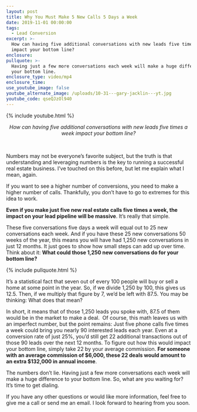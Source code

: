 ```yaml
---
layout: post
title: Why You Must Make 5 New Calls 5 Days a Week
date: 2019-11-01 00:00:00
tags:
  - Lead Conversion
excerpt: >-
  How can having five additional conversations with new leads five times a week
  impact your bottom line?
enclosure:
pullquote: >-
  Having just a few more conversations each week will make a huge difference to
  your bottom line.
enclosure_type: video/mp4
enclosure_time:
use_youtube_image: false
youtube_alternate_image: /uploads/10-31---gary-jacklin---yt.jpg
youtube_code: qseQJzOl940
---
```


{% include youtube.html %}

<center><em>How can having five additional conversations with new leads five times a week impact your bottom line?</em></center>

&nbsp;

Numbers may not be everyone’s favorite subject, but the truth is that understanding and leveraging numbers is the key to running a successful real estate business. I’ve touched on this before, but let me explain what I mean, again.

If you want to see a higher number of conversions, you need to make a higher number of calls. Thankfully, you don’t have to go to extremes for this idea to work.

**Even if you make just five new real estate calls five times a week, the impact on your lead pipeline will be massive**. It’s really that simple.

These five conversations five days a week will equal out to 25 new conversations each week. And if you have these 25 new conversations 50 weeks of the year, this means you will have had 1,250 new conversations in just 12 months. It just goes to show how small steps can add up over time. Think about it: **What could those 1,250 new conversations do for your bottom line?**

{% include pullquote.html %}

It’s a statistical fact that seven out of every 100 people will buy or sell a home at some point in the year. So, if we divide 1,250 by 100, this gives us 12.5. Then, if we multiply that figure by 7, we’d be left with 87.5. You may be thinking: What does that mean?

In short, it means that of those 1,250 leads you spoke with, 87.5 of them would be in the market to make a deal. &nbsp;Of course, this math leaves us with an imperfect number, but the point remains: Just five phone calls five times a week could bring you nearly 90 interested leads each year. Even at a conversion rate of just 25%, you’d still get 22 additional transactions out of those 90 leads over the next 12 months. To figure out how this would impact your bottom line, simply take 22 by your average commission. **For someone with an average commission of $6,000, these 22 deals would amount to an extra $132,000 in annual income**.

The numbers don’t lie. Having just a few more conversations each week will make a huge difference to your bottom line. So, what are you waiting for? It’s time to get dialing.

If you have any other questions or would like more information, feel free to give me a call or send me an email. I look forward to hearing from you soon.